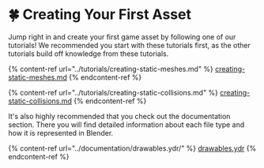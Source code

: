 # 🍀 Creating Your First Asset

Jump right in and create your first game asset by following one of our tutorials! We recommended you start with these tutorials first, as the other tutorials build off knowledge from these tutorials.

{% content-ref url="../tutorials/creating-static-meshes.md" %}
[creating-static-meshes.md](../tutorials/creating-static-meshes.md)
{% endcontent-ref %}

{% content-ref url="../tutorials/creating-static-collisions.md" %}
[creating-static-collisions.md](../tutorials/creating-static-collisions.md)
{% endcontent-ref %}

It's also highly recommended that you check out the documentation section. There you will find detailed information about each file type and how it is represented in Blender.

{% content-ref url="../documentation/drawables.ydr/" %}
[drawables.ydr](../documentation/drawables.ydr/)
{% endcontent-ref %}
